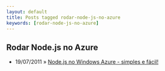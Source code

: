 ```yaml
---
layout: default
title: Posts tagged rodar-node-js-no-azure
keywords: [rodar-node-js-no-azure]
---
```

<h2 class="category">Rodar Node.js no Azure</h2>
<ul class="posts">
<li>
<p>
<span class="date">19/07/2011</span> &raquo; 
<a href="/blog/node-js-no-windows-azure-simples-e-facil">Node.js no Windows Azure - simples e fácil!</a>
</p>
</li> 
</ul>
